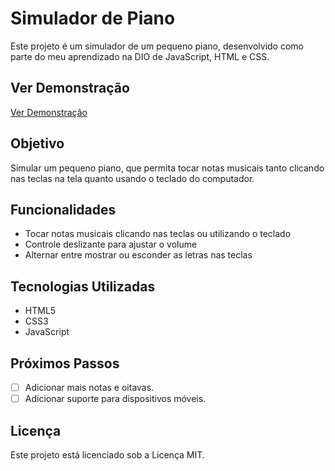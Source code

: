 # Simulador de Piano

Este projeto é um simulador de um pequeno piano, desenvolvido como parte do meu aprendizado na DIO de JavaScript, HTML e CSS. 

## Ver Demonstração
<a href="https://brunomoraesdigital.github.io/dio-piano/" target="_blank" rel="noopener noreferrer">Ver Demonstração</a> 

## Objetivo

Simular um pequeno piano, que permita tocar notas musicais tanto clicando nas teclas na tela quanto usando o teclado do computador. 

## Funcionalidades

- Tocar notas musicais clicando nas teclas ou utilizando o teclado
- Controle deslizante para ajustar o volume
- Alternar entre mostrar ou esconder as letras nas teclas

## Tecnologias Utilizadas

- HTML5
- CSS3
- JavaScript

## Próximos Passos
- [ ] Adicionar mais notas e oitavas.
- [ ] Adicionar suporte para dispositivos móveis.

## Licença
Este projeto está licenciado sob a Licença MIT.

